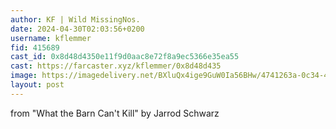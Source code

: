 ```yaml
---
author: KF | Wild MissingNos.
date: 2024-04-30T02:03:56+0200
username: kflemmer
fid: 415689
cast_id: 0x8d48d4350e11f9d0aac8e72f8a9ec5366e35ea55
cast: https://farcaster.xyz/kflemmer/0x8d48d435
image: https://imagedelivery.net/BXluQx4ige9GuW0Ia56BHw/4741263a-0c34-4f40-3c83-eb95a33c2800/original
layout: post
---
```


from "What the Barn Can't Kill" by Jarrod Schwarz

<img src='https://imagedelivery.net/BXluQx4ige9GuW0Ia56BHw/4741263a-0c34-4f40-3c83-eb95a33c2800/original' alt='' referrerpolicy='no-referrer'/>
